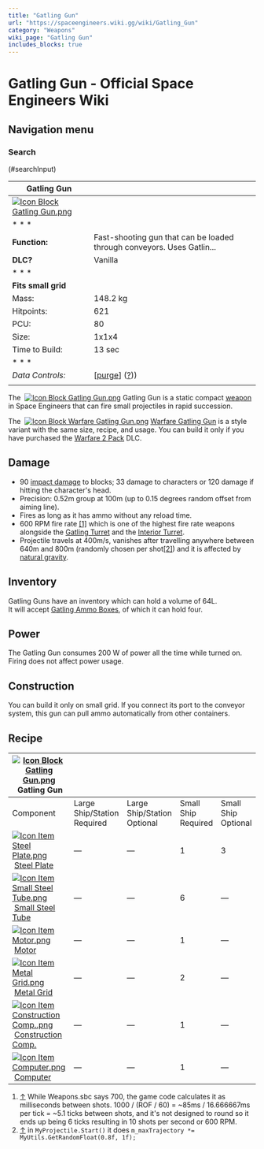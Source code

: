 ```yaml
---
title: "Gatling Gun"
url: "https://spaceengineers.wiki.gg/wiki/Gatling_Gun"
category: "Weapons"
wiki_page: "Gatling Gun"
includes_blocks: true
---
```


# Gatling Gun - Official Space Engineers Wiki

## Navigation menu

### Search

(#searchInput)

| Gatling Gun |     |
| --- | --- |
| [![Icon Block Gatling Gun.png](https://spaceengineers.wiki.gg/images/8/82/Icon_Block_Gatling_Gun.png?2a4fa4)](https://spaceengineers.wiki.gg/wiki/File:Icon_Block_Gatling_Gun.png) |     |
| * * * |     |
| **Function:** | Fast-shooting gun that can be loaded through conveyors. Uses Gatlin... |
| **DLC?** | Vanilla |
| * * * |     |
| **Fits small grid** |     |
| Mass: | 148.2 kg |
| Hitpoints: | 621 |
| PCU: | 80  |
| Size: | 1x1x4 |
| Time to Build: | 13 sec |
| * * * |     |
| _Data Controls:_ | \[[purge](https://spaceengineers.wiki.gg/wiki/Gatling_Gun?action=purge)\] ([?](https://spaceengineers.wiki.gg/wiki/Template:Info_Block))) |
|     |     |

The  [![Icon Block Gatling Gun.png](https://spaceengineers.wiki.gg/images/thumb/8/82/Icon_Block_Gatling_Gun.png/21px-Icon_Block_Gatling_Gun.png?2a4fa4)](https://spaceengineers.wiki.gg/wiki/Gatling_Gun "Gatling Gun") Gatling Gun is a static compact [weapon](https://spaceengineers.wiki.gg/wiki/Block_Weapons "Block Weapons") in Space Engineers that can fire small projectiles in rapid succession.

The  [![Icon Block Warfare Gatling Gun.png](https://spaceengineers.wiki.gg/images/thumb/9/9a/Icon_Block_Warfare_Gatling_Gun.png/21px-Icon_Block_Warfare_Gatling_Gun.png?5e69b3)](https://spaceengineers.wiki.gg/wiki/Warfare_Gatling_Gun "Warfare Gatling Gun") [Warfare Gatling Gun](https://spaceengineers.wiki.gg/wiki/Warfare_Gatling_Gun "Warfare Gatling Gun") is a style variant with the same size, recipe, and usage. You can build it only if you have purchased the [Warfare 2 Pack](https://spaceengineers.wiki.gg/wiki/Warfare_2_Pack "Warfare 2 Pack") DLC.

## Damage

*   90 [impact damage](https://spaceengineers.wiki.gg/wiki/Damage_Mechanics "Damage Mechanics") to blocks; 33 damage to characters or 120 damage if hitting the character's head.
*   Precision: 0.52m group at 100m (up to 0.15 degrees random offset from aiming line).
*   Fires as long as it has ammo without any reload time.
*   600 RPM fire rate [\[1\]](#cite_note-1) which is one of the highest fire rate weapons alongside the [Gatling Turret](https://spaceengineers.wiki.gg/wiki/Gatling_Turret "Gatling Turret") and the [Interior Turret](https://spaceengineers.wiki.gg/wiki/Interior_Turret "Interior Turret").
*   Projectile travels at 400m/s, vanishes after travelling anywhere between 640m and 800m (randomly chosen per shot[\[2\]](#cite_note-2)) and it is affected by [natural gravity](https://spaceengineers.wiki.gg/wiki/Gravity "Gravity").

## Inventory

Gatling Guns have an inventory which can hold a volume of 64L.  
It will accept [Gatling Ammo Boxes](https://spaceengineers.wiki.gg/wiki/Gatling_Ammo_Box "Gatling Ammo Box"), of which it can hold four.

## Power

The Gatling Gun consumes 200 W of power all the time while turned on. Firing does not affect power usage.

## Construction

You can build it only on small grid. If you connect its port to the conveyor system, this gun can pull ammo automatically from other containers.

## Recipe

| [![Icon Block Gatling Gun.png](https://spaceengineers.wiki.gg/images/thumb/8/82/Icon_Block_Gatling_Gun.png/21px-Icon_Block_Gatling_Gun.png?2a4fa4)](https://spaceengineers.wiki.gg/wiki/Gatling_Gun "Gatling Gun") Gatling Gun |     |     |     |     |
| --- | --- | --- | --- | --- |
| Component | Large Ship/Station  <br>Required | Large Ship/Station  <br>Optional | Small Ship  <br>Required | Small Ship  <br>Optional |
| [![Icon Item Steel Plate.png](https://spaceengineers.wiki.gg/images/thumb/4/4c/Icon_Item_Steel_Plate.png/21px-Icon_Item_Steel_Plate.png?437e3a)](https://spaceengineers.wiki.gg/wiki/Steel_Plate "Steel Plate") [Steel Plate](https://spaceengineers.wiki.gg/wiki/Steel_Plate "Steel Plate") | —   | —   | 1   | 3   |
| [![Icon Item Small Steel Tube.png](https://spaceengineers.wiki.gg/images/thumb/f/f7/Icon_Item_Small_Steel_Tube.png/21px-Icon_Item_Small_Steel_Tube.png?4fe418)](https://spaceengineers.wiki.gg/wiki/Small_Steel_Tube "Small Steel Tube") [Small Steel Tube](https://spaceengineers.wiki.gg/wiki/Small_Steel_Tube "Small Steel Tube") | —   | —   | 6   | —   |
| [![Icon Item Motor.png](https://spaceengineers.wiki.gg/images/thumb/2/2c/Icon_Item_Motor.png/21px-Icon_Item_Motor.png?4a2f3f)](https://spaceengineers.wiki.gg/wiki/Motor "Motor") [Motor](https://spaceengineers.wiki.gg/wiki/Motor "Motor") | —   | —   | 1   | —   |
| [![Icon Item Metal Grid.png](https://spaceengineers.wiki.gg/images/thumb/1/16/Icon_Item_Metal_Grid.png/21px-Icon_Item_Metal_Grid.png?c674cf)](https://spaceengineers.wiki.gg/wiki/Metal_Grid "Metal Grid") [Metal Grid](https://spaceengineers.wiki.gg/wiki/Metal_Grid "Metal Grid") | —   | —   | 2   | —   |
| [![Icon Item Construction Comp..png](https://spaceengineers.wiki.gg/images/thumb/4/45/Icon_Item_Construction_Comp..png/21px-Icon_Item_Construction_Comp..png?cdc26f)](https://spaceengineers.wiki.gg/wiki/Construction_Comp. "Construction Comp.") [Construction Comp.](https://spaceengineers.wiki.gg/wiki/Construction_Comp. "Construction Comp.") | —   | —   | 1   | —   |
| [![Icon Item Computer.png](https://spaceengineers.wiki.gg/images/thumb/7/72/Icon_Item_Computer.png/21px-Icon_Item_Computer.png?65c1a4)](https://spaceengineers.wiki.gg/wiki/Computer "Computer") [Computer](https://spaceengineers.wiki.gg/wiki/Computer "Computer") | —   | —   | 1   | —   |

1.  [↑](#cite_ref-1 "Jump up") While Weapons.sbc says 700, the game code calculates it as milliseconds between shots. 1000 / (ROF / 60) = ~85ms / 16.666667ms per tick = ~5.1 ticks between shots, and it's not designed to round so it ends up being 6 ticks resulting in 10 shots per second or 600 RPM.
2.  [↑](#cite_ref-2 "Jump up") in `MyProjectile.Start()` it does `m_maxTrajectory *= MyUtils.GetRandomFloat(0.8f, 1f);`
